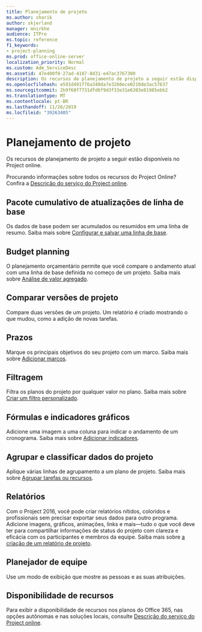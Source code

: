 ```yaml
---
title: Planejamento de projeto
ms.author: sharik
author: skjerland
manager: mnirkhe
audience: ITPro
ms.topic: reference
f1_keywords:
- project-planning
ms.prod: office-online-server
localization_priority: Normal
ms.custom: Adm_ServiceDesc
ms.assetid: 47e400f8-27ad-4187-8d31-e47ac3767300
description: Os recursos de planejamento de projeto a seguir estão disponíveis no Project online.
ms.openlocfilehash: e591d491f76a340da7e3260ece0210de3ac57637
ms.sourcegitcommit: 2b9f68f7731dfd6f9d3f33e31e6303e81985ebb2
ms.translationtype: MT
ms.contentlocale: pt-BR
ms.lasthandoff: 11/26/2019
ms.locfileid: "39263405"
---
```

# <a name="project-planning"></a>Planejamento de projeto

Os recursos de planejamento de projeto a seguir estão disponíveis no Project online.
  
Procurando informações sobre todos os recursos do Project Online? Confira a [Descrição do serviço do Project online](project-online-service-description.md).
  
## <a name="baseline-rollup"></a>Pacote cumulativo de atualizações de linha de base

Os dados de base podem ser acumulados ou resumidos em uma linha de resumo. Saiba mais sobre [Configurar e salvar uma linha de base](https://go.microsoft.com/fwlink/p/?LinkId=271346).
  
## <a name="budget-planning"></a>Budget planning

O planejamento orçamentário permite que você compare o andamento atual com uma linha de base definida no começo de um projeto. Saiba mais sobre [Análise de valor agregado](https://go.microsoft.com/fwlink/p/?LinkId=271336).
  
## <a name="compare-project-versions"></a>Comparar versões de projeto

Compare duas versões de um projeto. Um relatório é criado mostrando o que mudou, como a adição de novas tarefas.
  
## <a name="deadlines"></a>Prazos

Marque os principais objetivos do seu projeto com um marco. Saiba mais sobre [Adicionar marcos](https://go.microsoft.com/fwlink/p/?LinkId=271339).
  
## <a name="filtering"></a>Filtragem

Filtra os planos do projeto por qualquer valor no plano. Saiba mais sobre [Criar um filtro personalizado](https://go.microsoft.com/fwlink/p/?LinkId=271341).
  
## <a name="formulas-and-graphical-indicators"></a>Fórmulas e indicadores gráficos

Adicione uma imagem a uma coluna para indicar o andamento de um cronograma. Saiba mais sobre [Adicionar indicadores](https://go.microsoft.com/fwlink/p/?LinkId=271340).
  
## <a name="group-and-sort-project-data"></a>Agrupar e classificar dados do projeto

Aplique várias linhas de agrupamento a um plano de projeto. Saiba mais sobre [Agrupar tarefas ou recursos](https://go.microsoft.com/fwlink/p/?LinkId=271326).
  
## <a name="reports"></a>Relatórios

Com o Project 2016, você pode criar relatórios nítidos, coloridos e profissionais sem precisar exportar seus dados para outro programa. Adicione imagens, gráficos, animações, links e mais&mdash;tudo o que você deve ter para compartilhar informações de status do projeto com clareza e eficácia com os participantes e membros da equipe. Saiba mais sobre [a criação de um relatório de projeto](https://go.microsoft.com/fwlink/p/?LinkId=271349).
  
## <a name="team-planner"></a>Planejador de equipe

Use um modo de exibição que mostre as pessoas e as suas atribuições. 
  
## <a name="feature-availability"></a>Disponibilidade de recursos

Para exibir a disponibilidade de recursos nos planos do Office 365, nas opções autônomas e nas soluções locais, consulte [Descrição do serviço do Project online](project-online-service-description.md).
  